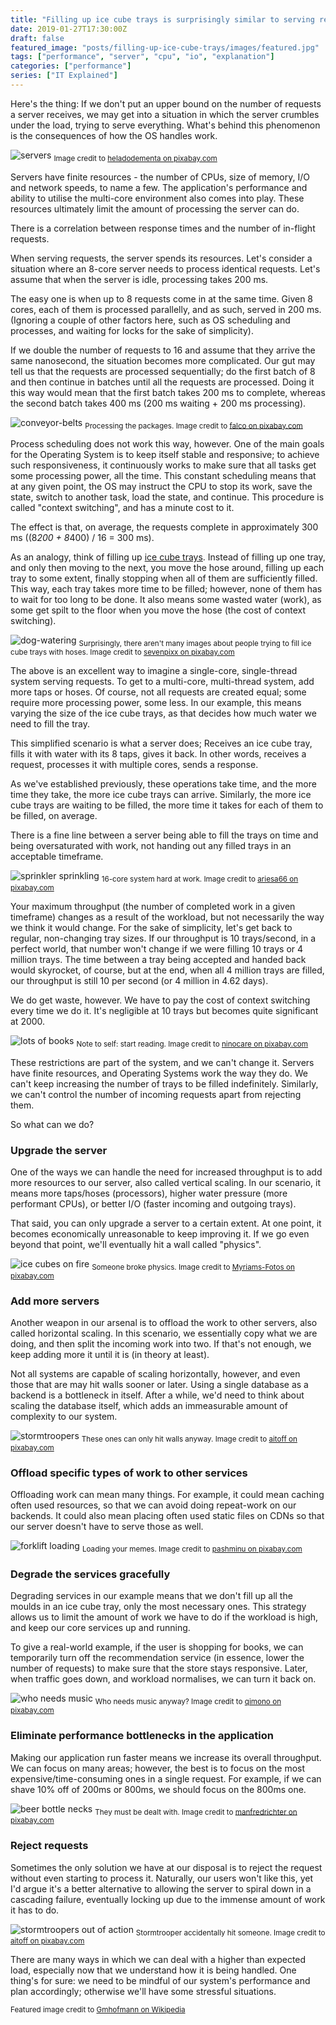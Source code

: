 ```yaml
---
title: "Filling up ice cube trays is surprisingly similar to serving requests"
date: 2019-01-27T17:30:00Z
draft: false
featured_image: "posts/filling-up-ice-cube-trays/images/featured.jpg"
tags: ["performance", "server", "cpu", "io", "explanation"]
categories: ["performance"]
series: ["IT Explained"]
---
```


Here's the thing: If we don't put an upper bound on the number of requests a server receives, we may get into a situation in which the server crumbles under the load, trying to serve everything. What's behind this phenomenon is the consequences of how the OS handles work.

<!--more-->

![servers](images/servers.jpg)
<sub>Image credit to [heladodementa on pixabay.com](https://pixabay.com/en/technology-servers-server-1587673/)</sub>

Servers have finite resources - the number of CPUs, size of memory, I/O and network speeds, to name a few. The application's performance and ability to utilise the multi-core environment also comes into play. These resources ultimately limit the amount of processing the server can do.

There is a correlation between response times and the number of in-flight requests.

When serving requests, the server spends its resources. Let's consider a situation where an 8-core server needs to process identical requests. Let's assume that when the server is idle, processing takes 200 ms.

The easy one is when up to 8 requests come in at the same time. Given 8 cores, each of them is processed parallelly, and as such, served in 200 ms. (Ignoring a couple of other factors here, such as OS scheduling and processes, and waiting for locks for the sake of simplicity).

If we double the number of requests to 16 and assume that they arrive the same nanosecond, the situation becomes more complicated. Our gut may tell us that the requests are processed sequentially; do the first batch of 8 and then continue in batches until all the requests are processed. Doing it this way would mean that the first batch takes 200 ms to complete, whereas the second batch takes 400 ms (200 ms waiting + 200 ms processing).

![conveyor-belts](images/conveyor-belts.jpg)
<sub>Processing the packages. Image credit to [falco on pixabay.com](https://pixabay.com/en/logistics-stock-transport-shipping-852936/)</sub>

Process scheduling does not work this way, however. One of the main goals for the Operating System is to keep itself stable and responsive; to achieve such responsiveness, it continuously works to make sure that all tasks get some processing power, all the time. This constant scheduling means that at any given point, the OS may instruct the CPU to stop its work, save the state, switch to another task, load the state, and continue. This procedure is called "context switching", and has a minute cost to it.

The effect is that, on average, the requests complete in approximately 300 ms ((8*200 + 8*400) / 16 = 300 ms).

As an analogy, think of filling up [ice cube trays](https://en.wikipedia.org/wiki/Ice_cube#Ice_cube_tray). Instead of filling up one tray, and only then moving to the next, you move the hose around, filling up each tray to some extent, finally stopping when all of them are sufficiently filled. This way, each tray takes more time to be filled; however, none of them has to wait for too long to be done. It also means some wasted water (work), as some get spilt to the floor when you move the hose (the cost of context switching).

![dog-watering](images/watering.jpg)
<sub>Surprisingly, there aren't many images about people trying to fill ice cube trays with hoses. Image credit to [sevenpixx on pixabay.com](https://pixabay.com/en/dog-garden-terrier-fun-1310545/)</sub>

The above is an excellent way to imagine a single-core, single-thread system serving requests. To get to a multi-core, multi-thread system, add more taps or hoses. Of course, not all requests are created equal; some require more processing power, some less. In our example, this means varying the size of the ice cube trays, as that decides how much water we need to fill the tray.

This simplified scenario is what a server does; Receives an ice cube tray, fills it with water with its 8 taps, gives it back. In other words, receives a request, processes it with multiple cores, sends a response.

As we've established previously, these operations take time, and the more time they take, the more ice cube trays can arrive. Similarly, the more ice cube trays are waiting to be filled, the more time it takes for each of them to be filled, on average.

There is a fine line between a server being able to fill the trays on time and being oversaturated with work, not handing out any filled trays in an acceptable timeframe.

![sprinkler sprinkling](images/sprinkler.jpg)
<sub>16-core system hard at work. Image credit to [ariesa66 on pixabay.com](https://pixabay.com/en/sprinkler-water-hose-connection-2366751/)</sub>

Your maximum throughput (the number of completed work in a given timeframe) changes as a result of the workload, but not necessarily the way we think it would change. For the sake of simplicity, let's get back to regular, non-changing tray sizes. If our throughput is 10 trays/second, in a perfect world, that number won't change if we were filling 10 trays or 4 million trays. The time between a tray being accepted and handed back would skyrocket, of course, but at the end, when all 4 million trays are filled, our throughput is still 10 per second (or 4 million in 4.62 days).

We do get waste, however. We have to pay the cost of context switching every time we do it. It's negligible at 10 trays but becomes quite significant at 2000.

![lots of books](images/books.jpg)
<sub>Note to self: start reading. Image credit to [ninocare on pixabay.com](https://pixabay.com/en/books-door-entrance-culture-1655783/)</sub>

These restrictions are part of the system, and we can't change it. Servers have finite resources, and Operating Systems work the way they do. We can't keep increasing the number of trays to be filled indefinitely. Similarly, we can't control the number of incoming requests apart from rejecting them.

So what can we do?

### Upgrade the server

One of the ways we can handle the need for increased throughput is to add more resources to our server, also called vertical scaling. In our scenario, it means more taps/hoses (processors), higher water pressure (more performant CPUs), or better I/O (faster incoming and outgoing trays).

That said, you can only upgrade a server to a certain extent. At one point, it becomes economically unreasonable to keep improving it. If we go even beyond that point, we'll eventually hit a wall called "physics".

![ice cubes on fire](images/ice-cubes-on-fire.jpg)
<sub>Someone broke physics. Image credit to [Myriams-Fotos on pixabay.com](https://pixabay.com/en/ice-cubes-fire-flame-burn-hot-1914351/)</sub>

### Add more servers

Another weapon in our arsenal is to offload the work to other servers, also called horizontal scaling. In this scenario, we essentially copy what we are doing, and then split the incoming work into two. If that's not enough, we keep adding more it until it is (in theory at least).

Not all systems are capable of scaling horizontally, however, and even those that are may hit walls sooner or later. Using a single database as a backend is a bottleneck in itself. After a while, we'd need to think about scaling the database itself, which adds an immeasurable amount of complexity to our system.

![stormtroopers](images/clones.jpg)
<sub>These ones can only hit walls anyway. Image credit to [aitoff on pixabay.com](https://pixabay.com/en/stormtrooper-star-wars-lego-storm-1343772/)</sub>

### Offload specific types of work to other services

Offloading work can mean many things. For example, it could mean caching often used resources, so that we can avoid doing repeat-work on our backends. It could also mean placing often used static files on CDNs so that our server doesn't have to serve those as well.

![forklift loading](images/forklift.jpg)
<sub>Loading your memes. Image credit to [pashminu on pixabay.com](https://pixabay.com/en/forklift-warehouse-machine-worker-835340/)</sub>

### Degrade the services gracefully

Degrading services in our example means that we don't fill up all the moulds in an ice cube tray, only the most necessary ones. This strategy allows us to limit the amount of work we have to do if the workload is high, and keep our core services up and running.

To give a real-world example, if the user is shopping for books, we can temporarily turn off the recommendation service (in essence, lower the number of requests) to make sure that the store stays responsive. Later, when traffic goes down, and workload normalises, we can turn it back on.

![who needs music](images/music.jpg)
<sub>Who needs music anyway? Image credit to [qimono on pixabay.com](https://pixabay.com/en/plug-disconnected-connector-1859843/)</sub>

### Eliminate performance bottlenecks in the application

Making our application run faster means we increase its overall throughput. We can focus on many areas; however, the best is to focus on the most expensive/time-consuming ones in a single request. For example, if we can shave 10% off of 200ms or 800ms, we should focus on the 800ms one.

![beer bottle necks](images/bottlenecks.jpg)
<sub>They must be dealt with. Image credit to [manfredrichter on pixabay.com](https://pixabay.com/en/beer-bottles-bottles-empty-brown-3151245/)</sub>

### Reject requests

Sometimes the only solution we have at our disposal is to reject the request without even starting to process it. Naturally, our users won't like this, yet I'd argue it's a better alternative to allowing the server to spiral down in a cascading failure, eventually locking up due to the immense amount of work it has to do.

![stormtroopers out of action](images/clones-out-of-action.jpg)
<sub>Stormtrooper accidentally hit someone. Image credit to [aitoff on pixabay.com](https://pixabay.com/en/stormtrooper-star-wars-lego-storm-1343772/)</sub>

There are many ways in which we can deal with a higher than expected load, especially now that we understand how it is being handled. One thing's for sure: we need to be mindful of our system's performance and plan accordingly; otherwise we'll have some stressful situations.

<!-- Credit to the bottom -->
<sub>Featured image credit to [Gmhofmann on Wikipedia](https://en.wikipedia.org/wiki/Ice_cube#/media/File:Eiswuerfelform-silikon.jpg)</sub>
